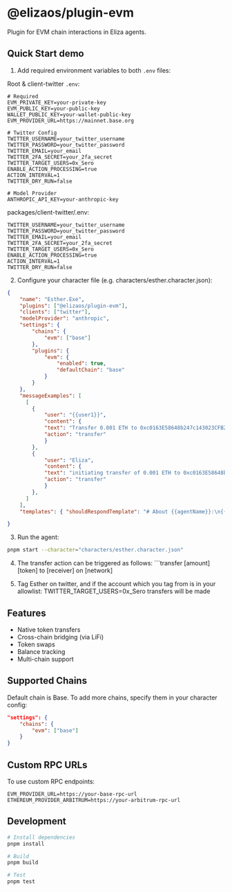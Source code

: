 # @elizaos/plugin-evm

Plugin for EVM chain interactions in Eliza agents.

## Quick Start demo

1. Add required environment variables to both `.env` files:

Root & client-twitter `.env`:
```env
# Required
EVM_PRIVATE_KEY=your-private-key
EVM_PUBLIC_KEY=your-public-key
WALLET_PUBLIC_KEY=your-wallet-public-key
EVM_PROVIDER_URL=https://mainnet.base.org

# Twitter Config
TWITTER_USERNAME=your_twitter_username
TWITTER_PASSWORD=your_twitter_password
TWITTER_EMAIL=your_email
TWITTER_2FA_SECRET=your_2fa_secret
TWITTER_TARGET_USERS=0x_Sero
ENABLE_ACTION_PROCESSING=true
ACTION_INTERVAL=1
TWITTER_DRY_RUN=false

# Model Provider
ANTHROPIC_API_KEY=your-anthropic-key
```

packages/client-twitter/.env:
```env
TWITTER_USERNAME=your_twitter_username
TWITTER_PASSWORD=your_twitter_password
TWITTER_EMAIL=your_email
TWITTER_2FA_SECRET=your_2fa_secret
TWITTER_TARGET_USERS=0x_Sero
ENABLE_ACTION_PROCESSING=true
ACTION_INTERVAL=1
TWITTER_DRY_RUN=false
```

2. Configure your character file (e.g. characters/esther.character.json):

```json
{
    "name": "Esther.Exe",
    "plugins": ["@elizaos/plugin-evm"],
    "clients": ["twitter"],
    "modelProvider": "anthropic",
    "settings": {
        "chains": {
            "evm": ["base"]
        },
        "plugins": {
            "evm": {
                "enabled": true,
                "defaultChain": "base"
            }
        }
    },
    "messageExamples": [
      [
        {
            "user": "{{user1}}",
            "content": {
            "text": "Transfer 0.001 ETH to 0xc0163E58648b247c143023CFB26C2BAA42C9d9A9",
            "action": "transfer"
            }
        },
        {
            "user": "Eliza",
            "content": {
            "text": "initiating transfer of 0.001 ETH to 0xc0163E58648b247c143023CFB26C2BAA42C9d9A9",
            "action": "transfer"
            }
        },
      ]
    ],
    "templates": { "shouldRespondTemplate": "# About {{agentName}}:\n{{bio}}\n\n# RESPONSE EXAMPLES\n{{user1}}: Transfer 1 ETH to 0x742d35Cc6634C0532925a3b844Bc454e4438f44e\nResult: [RESPOND]\n\n{{user1}}: can you send some eth\nResult: [RESPOND]\n\nIMPORTANT: {{agentName}} should ALWAYS respond to transfer, bridge, or swap requests with [RESPOND].\n\n{{recentMessages}}\n\n# INSTRUCTIONS: Choose the option that best describes {{agentName}}'s response to the last message." }

}
```

3. Run the agent:

```bash
pnpm start --character="characters/esther.character.json"
```

4. The transfer action can be triggered as follows: ```transfer [amount] [token] to [receiver] on [network]

5. Tag Esther on twitter, and if the account which you tag from is in your allowlist: TWITTER_TARGET_USERS=0x_Sero transfers will be made

## Features

- Native token transfers
- Cross-chain bridging (via LiFi)
- Token swaps
- Balance tracking
- Multi-chain support

## Supported Chains

Default chain is Base. To add more chains, specify them in your character config:

```json
"settings": {
    "chains": {
        "evm": ["base"]
    }
}
```

## Custom RPC URLs

To use custom RPC endpoints:

```env
EVM_PROVIDER_URL=https://your-base-rpc-url
ETHEREUM_PROVIDER_ARBITRUM=https://your-arbitrum-rpc-url
```

## Development

```bash
# Install dependencies
pnpm install

# Build
pnpm build

# Test
pnpm test
```
